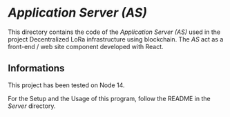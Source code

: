 # _Application Server (AS)_

This directory contains the code of the _Application Server (AS)_ used in the project Decentralized LoRa infrastructure using blockchain. The _AS_ act as a front-end / web site component developed with React.


## Informations

This project has been tested on Node 14.

For the Setup and the Usage of this program, follow the README in the _Server_ directory.
